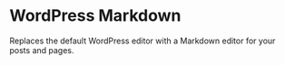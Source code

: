 # WordPress Markdown

Replaces the default WordPress editor with a Markdown editor for your posts and pages.
